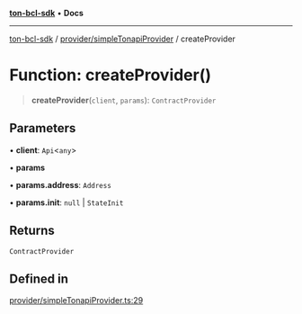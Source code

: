 [**ton-bcl-sdk**](../../../README.md) • **Docs**

***

[ton-bcl-sdk](../../../README.md) / [provider/simpleTonapiProvider](../README.md) / createProvider

# Function: createProvider()

> **createProvider**(`client`, `params`): `ContractProvider`

## Parameters

• **client**: `Api`\<`any`\>

• **params**

• **params.address**: `Address`

• **params.init**: `null` \| `StateInit`

## Returns

`ContractProvider`

## Defined in

[provider/simpleTonapiProvider.ts:29](https://github.com/ton-fun-tech/ton-bcl-sdk/blob/57ae5e6ea1d5ef20b2d4656add2e407869f7e2f0/src/provider/simpleTonapiProvider.ts#L29)
